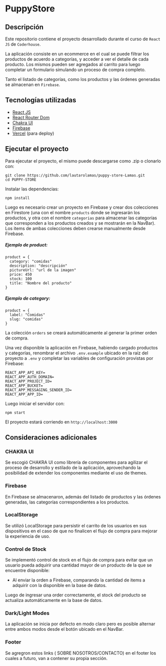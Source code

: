 # PuppyStore

## Descripción

Este repositorio contiene el proyecto desarrollado durante el curso de `React JS` de `Coderhouse`.

La aplicación consiste en un ecommerce en el cual se puede filtrar los productos de acuerdo a categorías, y acceder a ver el detalle de cada producto. Los mismos pueden ser agregados al carrito para luego completar un formulario simulando un proceso de compra completo.

Tanto el listado de categorías, como los productos y las órdenes generadas se almacenan en `Firebase`.

## Tecnologías utilizadas

- [React JS](https://reactjs.org/)
- [React Router Dom](https://reactrouter.com/)
- [Chakra UI](https://chakra-ui.com/)
- [Firebase](https://firebase.google.com/)
- [Vercel](https://vercel.com/) (para deploy)

## Ejecutar el proyecto

Para ejecutar el proyecto, el mismo puede descargarse como .zip o clonarlo con:

```
git clone https://github.com/lautarolamas/puppy-store-Lamas.git
cd PUPPY-STORE
```

Instalar las dependencias:

```
npm install
```

Luego es necesario crear un proyecto en Firebase y crear dos colecciones en Firestore (una con el nombre `products` donde se ingresarán los productos, y otra con el nombre `categorias` para almacenar las categorías que corresponden a los productos creados y se mostrarán en la NavBar). Los items de ambas colecciones deben crearse manualmente desde Firebase.

##### Ejemplo de product:

```
product = {
  category: "comidas"
  description: "descripción"
  pictureUrl: "url de la imagen"
  price: 450
  stock: 100
  title: "Nombre del producto"
}
```

##### Ejemplo de category:

```
product = {
  label: "Comidas"
  slug: "comidas"
}
```

La colección `orders` se creará automáticamente al generar la primer orden de compra.

Una vez disponible la aplicación en Firebase, habiendo cargado productos y categorías, renombrar el archivo `.env.example` ubicado en la raíz del proyecto a `.env` y completar las variables de configuración provistas por Firebase:

```
REACT_APP_API_KEY=
REACT_APP_AUTH_DOMAIN=
REACT_APP_PROJECT_ID=
REACT_APP_BUCKET=
REACT_APP_MESSAGING_SENDER_ID=
REACT_APP_APP_ID=
```

Luego iniciar el servidor con:

```
npm start
```

El proyecto estará corriendo en `http://localhost:3000`

## Consideraciones adicionales

### CHAKRA UI

Se escogió CHAKRA UI como librería de componentes para agilizar el proceso de desarrollo y estilado de la aplicación, aprovechando la posibilidad de extender los componentes mediante el uso de themes.

### Firebase

En Firebase se almacenaron, además del listado de productos y las órdenes generadas, las categorías correspondientes a los productos.

### LocalStorage

Se utilizó LocalStorage para persistir el carrito de los usuarios en sus dispositivos en el caso de que no finalicen el flujo de compra para mejorar la experiencia de uso.

### Control de Stock

Se implementó control de stock en el flujo de compra para evitar que un usuario pueda adquirir una cantidad mayor de un producto de la que se encuentre disponible:

- Al enviar la orden a Firebase, comparando la cantidad de items a adquirir con la disponible en la base de datos.

Luego de ingresar una order correctamente, el stock del producto se actualiza automáticamente en la base de datos.

### Dark/Light Modes

La aplicación se inicia por defecto en modo claro pero es posible alternar entre ambos modos desde el botón ubicado en el NavBar.

### Footer

Se agregron estos links ( SOBRE NOSOTROS/CONTACTO) en el footer los cuales a futuro, van a contener su propia sección.
